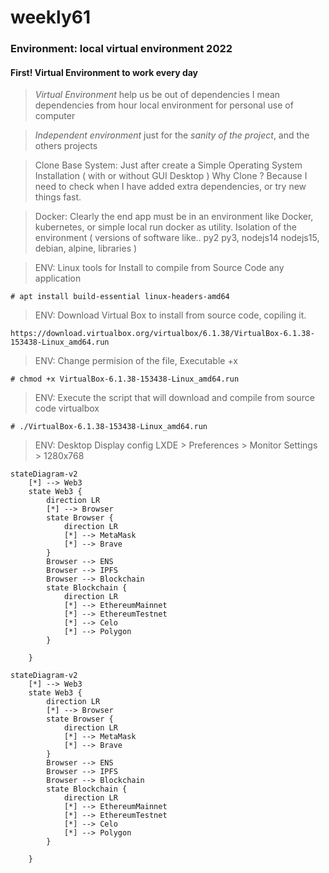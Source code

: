 # weekly61

### Environment: local virtual environment 2022

#### First! Virtual Environment to work every day

> *Virtual Environment* help us be out of dependencies
> I mean dependencies from hour local environment for personal use of computer

> *Independent environment* just for the *sanity of the project*, and the others projects

> Clone Base System: Just after create a Simple Operating System Installation ( with or without GUI Desktop )
> Why Clone ? Because I need to check when I have added extra dependencies, or try new things fast.

> Docker: Clearly the end app must be in an environment like Docker, kubernetes, or simple local run docker as utility. Isolation of the environment ( versions of software like.. py2 py3, nodejs14 nodejs15, debian, alpine, libraries )


> ENV: Linux tools for Install to compile from Source Code any application
```tsx
# apt install build-essential linux-headers-amd64
```

> ENV: Download Virtual Box to install from source code, copiling it.
```tsx
https://download.virtualbox.org/virtualbox/6.1.38/VirtualBox-6.1.38-153438-Linux_amd64.run
```

> ENV: Change permision of the file, Executable +x
```tsx
# chmod +x VirtualBox-6.1.38-153438-Linux_amd64.run
```

> ENV: Execute the script that will download and compile from source code virtualbox
```
# ./VirtualBox-6.1.38-153438-Linux_amd64.run 
```

> ENV: Desktop Display config LXDE > Preferences > Monitor Settings > 1280x768 



```mermaid
stateDiagram-v2
    [*] --> Web3
    state Web3 {
        direction LR
        [*] --> Browser 
        state Browser {
            direction LR
            [*] --> MetaMask
            [*] --> Brave
        }
        Browser --> ENS
        Browser --> IPFS
        Browser --> Blockchain
        state Blockchain {
            direction LR
            [*] --> EthereumMainnet
            [*] --> EthereumTestnet
            [*] --> Celo
            [*] --> Polygon
        }
        
    }           
```

```
stateDiagram-v2
    [*] --> Web3
    state Web3 {
        direction LR
        [*] --> Browser 
        state Browser {
            direction LR
            [*] --> MetaMask
            [*] --> Brave
        }
        Browser --> ENS
        Browser --> IPFS
        Browser --> Blockchain
        state Blockchain {
            direction LR
            [*] --> EthereumMainnet
            [*] --> EthereumTestnet
            [*] --> Celo
            [*] --> Polygon
        }
        
    }           
```













